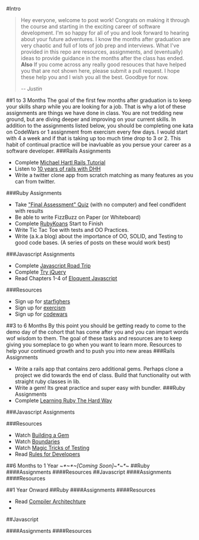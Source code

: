 #Intro
>Hey everyone, welcome to post work! Congrats on making it through the course and starting in the exciting career of software development. I'm so happy for all of you and look forward to hearing about your future adventures. I know the months after graduation are very chaotic and full of lots of job prep and interviews. What I've provided in this repo are resources, assignments, and (eventually) ideas to provide guidance in the months after the class has ended. __Also__ If you come across any really good resouces that have helped you that are not shown here, please submit a pull request. I hope these help you and I wish you all the best. Goodbye for now.
>
>  -- <cite>Justin</cite>

##1 to 3 Months
The goal of the first few months after graduation is to keep your skills sharp while you are looking for a job. That is why a lot of these assignments are things we have done in class. You are not tredding new ground, but are diving deeper and improving on your current skills. In addition to the assignments listed below, you should be completing one kata on CodeWars or 1 assignment from exercism every few days. I would start with 4 a week and if that is taking up too much time drop to 3 or 2. This habit of continual practice will be inavluable as you persue your career as a software developer.
###Rails Assignments
  - Complete [Michael Hartl Rails Tutorial](https://www.railstutorial.org/)
  - Listen to [10 years of rails with DHH](https://thechangelog.com/145/)
  - Write a twitter clone app from scratch matching as many features as you can from twitter.
 
###Ruby Assignments
  - Take ["Final Assessment" Quiz](https://github.com/tiy-austin-ror-jan2015/postwork/blob/master/FinalAssessment.pdf) (with no computer) and feel condfident with results
  - Be able to write FizzBuzz on Paper (or Whiteboard)
  - Complete [RubyKoans](http://rubykoans.com/) Start to Finish
  - Write Tic Tac Toe with tests and OO Practices.
  - Write (a.k.a blog) about the importance of OO, SOLID, and Testing to good code bases. (A series of posts on these would work best)
 
###Javascript Assignments
  - Complete [Javascript Road Trip](https://www.codeschool.com/courses/javascript-road-trip-part-1)
  - Complete [Try jQuery](https://www.codeschool.com/courses/try-jquery)
  - Read Chapters 1-4 of [Eloquent Javascript](http://eloquentjavascript.net/)
 
###Resources
   - Sign up for [starfighers](http://www.starfighters.io/)
   - Sign up for [exercism](http://exercism.io/)
   - Sign up for [codewars](http://www.codewars.com/)
 
 
##3 to 6 Months
By this point you should be getting ready to come to the demo day of the cohort that has come after you and you can impart words wof wisdom to them. The goal of these tasks and resources are to keep giving you someplace to go when you want to learn more. Resources to help your continued growth and to push you into new areas
###Rails Assignments
  - Write a rails app that contains zero additional gems. Perhaps clone a project we did towards the end of class. Build that functionality out with straight ruby classes in lib.
  - Write a gem! Its great practice and super easy with bundler.
###Ruby Assignments
  - Complete [Learning Ruby The Hard Way](http://learnrubythehardway.org/book/)
 
###Javascript Assignments

 
###Resources
  - Watch [Building a Gem](http://railscasts.com/episodes/245-new-gem-with-bundler)
  - Watch [Boundaries](https://www.destroyallsoftware.com/talks/boundaries)
  - Watch [Magic Tricks of Testing](https://www.youtube.com/watch?v=URSWYvyc42M)
  - Read [Rules for Developers](https://robots.thoughtbot.com/sandi-metz-rules-for-developers)

##6 Months to 1 Year
_~*~\*~[Coming Soon]~\*~\*~_
##Ruby
####Assignments
####Resources
##Javascript
####Assignments
####Resources

##1 Year Onward
##Ruby
####Assignments
####Resources
  - Read [Compiler Architechture](http://cs.lmu.edu/~ray/notes/compilerarchitecture/)
  -
  
##Javascript

####Assignments
####Resources


